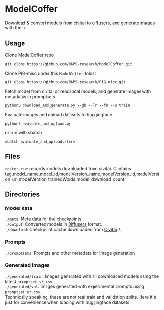 # ModelCoffer

Download & convert models from civitai to diffusers, and generate images with them

## Usage
Clone ModelCoffer repo
```
git clone https://github.com/MAPS-research/ModelCoffer.git
```

Clone PIG-misc under this `ModelCoffer` folder
```
git clone https://github.com/MAPS-research/PIG-misc.git
```

Fetch model from civitai or read local models, and generate images with metadatas in promptsets
```
python3 download_and_generate.py --gb --lr --fn --s train
```

Evaluate images and upload datasets to huggingface
```
python3 evaluate_and_upload.py
```
or run with sbatch
```
sbatch evaluate_and_upload.slurm
```


## Files
`roster.csv`: records models downloaded from civitai. Contains tag,model_name,model_id,modelVersion_name,modelVersion_id,modelVersion_url,modelVersion_trainedWords,model_download_count


## Directories
### Model data
`./meta`: Meta data for the checkpoints. \
`./output`: Converted models in [Diffusers](https://huggingface.co/docs/diffusers/index) format. \
`./download`: Checkpoint cache downloaded from [Civitai](https://civitai.com/). \

### Prompts
`./promptsets`: Prompts and other metadata for image generation

### Generated Images
`./generated/train`: Images generated with all downloaded models using the latest `promptset_v*.csv`. \
`./generated/val`: Images generated with experimental prompts using `promptset_e*.csv`. \
Technically speaking, these are not real train and validation splits. Here it's just for convenience when loading with huggingface datasets


